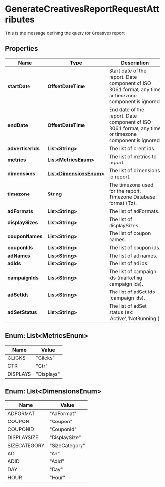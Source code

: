

# GenerateCreativesReportRequestAttributes

This is the message defining the query for Creatives report

## Properties

Name | Type | Description | Notes
------------ | ------------- | ------------- | -------------
**startDate** | **OffsetDateTime** | Start date of the report. Date component of ISO 8061 format, any time or timezone component is ignored. | 
**endDate** | **OffsetDateTime** | End date of the report. Date component of ISO 8061 format, any time or timezone component is ignored. | 
**advertiserIds** | **List&lt;String&gt;** | The list of client ids. | 
**metrics** | [**List&lt;MetricsEnum&gt;**](#List&lt;MetricsEnum&gt;) | The list of metrics to report. | 
**dimensions** | [**List&lt;DimensionsEnum&gt;**](#List&lt;DimensionsEnum&gt;) | The list of dimensions to report. | 
**timezone** | **String** | The timezone used for the report. Timezone Database format (Tz). |  [optional]
**adFormats** | **List&lt;String&gt;** | The list of adFormats. |  [optional]
**displaySizes** | **List&lt;String&gt;** | The list of displaySizes. |  [optional]
**couponNames** | **List&lt;String&gt;** | The list of coupon names. |  [optional]
**couponIds** | **List&lt;String&gt;** | The list of coupon ids. |  [optional]
**adNames** | **List&lt;String&gt;** | The list of ad names. |  [optional]
**adIds** | **List&lt;String&gt;** | The list of ad ids. |  [optional]
**campaignIds** | **List&lt;String&gt;** | The list of campaign ids (marketing campaign ids). |  [optional]
**adSetIds** | **List&lt;String&gt;** | The list of adSet ids (campaign ids). |  [optional]
**adSetStatus** | **List&lt;String&gt;** | The list of adSet status (ex: &#39;Active&#39;,&#39;NotRunning&#39;). |  [optional]



## Enum: List&lt;MetricsEnum&gt;

Name | Value
---- | -----
CLICKS | &quot;Clicks&quot;
CTR | &quot;Ctr&quot;
DISPLAYS | &quot;Displays&quot;



## Enum: List&lt;DimensionsEnum&gt;

Name | Value
---- | -----
ADFORMAT | &quot;AdFormat&quot;
COUPON | &quot;Coupon&quot;
COUPONID | &quot;CouponId&quot;
DISPLAYSIZE | &quot;DisplaySize&quot;
SIZECATEGORY | &quot;SizeCategory&quot;
AD | &quot;Ad&quot;
ADID | &quot;AdId&quot;
DAY | &quot;Day&quot;
HOUR | &quot;Hour&quot;



